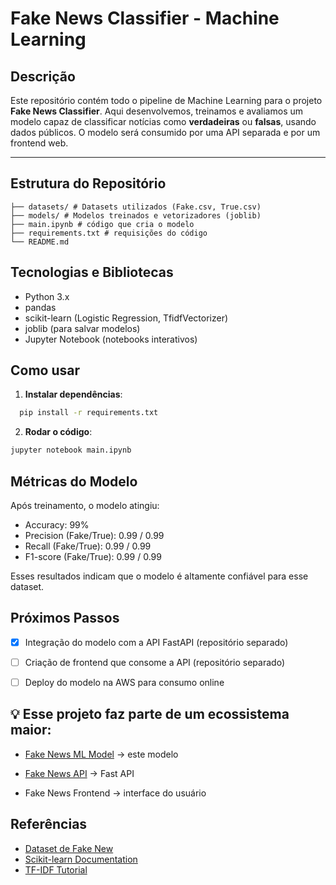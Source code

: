 # Fake News Classifier - Machine Learning

## Descrição
Este repositório contém todo o pipeline de Machine Learning para o projeto **Fake News Classifier**. Aqui desenvolvemos, treinamos e avaliamos um modelo capaz de classificar notícias como **verdadeiras** ou **falsas**, usando dados públicos. O modelo será consumido por uma API separada e por um frontend web.

---

## Estrutura do Repositório
```
├── datasets/ # Datasets utilizados (Fake.csv, True.csv)
├── models/ # Modelos treinados e vetorizadores (joblib)
├── main.ipynb # código que cria o modelo
├── requirements.txt # requisições do código
└── README.md
```

## Tecnologias e Bibliotecas
- Python 3.x
- pandas
- scikit-learn (Logistic Regression, TfidfVectorizer)
- joblib (para salvar modelos)
- Jupyter Notebook (notebooks interativos)

## Como usar

1. **Instalar dependências**:

```bash 
  pip install -r requirements.txt
```

2. **Rodar o código**:

```bash
jupyter notebook main.ipynb
```

## Métricas do Modelo
Após treinamento, o modelo atingiu:
- Accuracy: 99%
- Precision (Fake/True): 0.99 / 0.99
- Recall (Fake/True): 0.99 / 0.99
- F1-score (Fake/True): 0.99 / 0.99

Esses resultados indicam que o modelo é altamente confiável para esse dataset.

## Próximos Passos

- [x] Integração do modelo com a API FastAPI (repositório separado)

- [ ] Criação de frontend que consome a API (repositório separado)

- [ ] Deploy do modelo na AWS para consumo online

## 💡 Esse projeto faz parte de um ecossistema maior:

- [Fake News ML Model](https://github.com/malvesbruno/fakeNews_ml)
 → este modelo

- [Fake News API](https://github.com/malvesbruno/fakeNews_API)
 → Fast API

- Fake News Frontend
 → interface do usuário


## Referências
- [Dataset de Fake New](https://www.kaggle.com/datasets)
- [Scikit-learn Documentation](https://scikit-learn.org/stable/)
- [TF-IDF Tutorial](https://scikit-learn.org/stable/modules/feature_extraction.html#text-feature-extraction)

